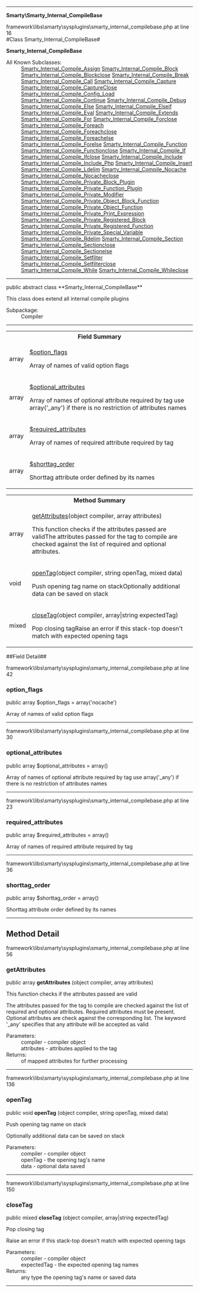 
- - -

**Smarty\Smarty_Internal_CompileBase**
<div class="location">framework\libs\smarty\sysplugins\smarty_internal_compilebase.php at line 16</div>
#Class Smarty_Internal_CompileBase#

**Smarty_Internal_CompileBase**


<dl>
<dt>All Known Subclasses:</dt>
<dd><a href="https://github.com/JeyDotC/Hirudo-docs/blob/master/smarty/smarty_internal_compile_assign.html">Smarty_Internal_Compile_Assign</a> <a href="https://github.com/JeyDotC/Hirudo-docs/blob/master/smarty/smarty_internal_compile_block.html">Smarty_Internal_Compile_Block</a> <a href="https://github.com/JeyDotC/Hirudo-docs/blob/master/smarty/smarty_internal_compile_blockclose.html">Smarty_Internal_Compile_Blockclose</a> <a href="https://github.com/JeyDotC/Hirudo-docs/blob/master/smarty/smarty_internal_compile_break.html">Smarty_Internal_Compile_Break</a> <a href="https://github.com/JeyDotC/Hirudo-docs/blob/master/smarty/smarty_internal_compile_call.html">Smarty_Internal_Compile_Call</a> <a href="https://github.com/JeyDotC/Hirudo-docs/blob/master/smarty/smarty_internal_compile_capture.html">Smarty_Internal_Compile_Capture</a> <a href="https://github.com/JeyDotC/Hirudo-docs/blob/master/smarty/smarty_internal_compile_captureclose.html">Smarty_Internal_Compile_CaptureClose</a> <a href="https://github.com/JeyDotC/Hirudo-docs/blob/master/smarty/smarty_internal_compile_config_load.html">Smarty_Internal_Compile_Config_Load</a> <a href="https://github.com/JeyDotC/Hirudo-docs/blob/master/smarty/smarty_internal_compile_continue.html">Smarty_Internal_Compile_Continue</a> <a href="https://github.com/JeyDotC/Hirudo-docs/blob/master/smarty/smarty_internal_compile_debug.html">Smarty_Internal_Compile_Debug</a> <a href="https://github.com/JeyDotC/Hirudo-docs/blob/master/smarty/smarty_internal_compile_else.html">Smarty_Internal_Compile_Else</a> <a href="https://github.com/JeyDotC/Hirudo-docs/blob/master/smarty/smarty_internal_compile_elseif.html">Smarty_Internal_Compile_Elseif</a> <a href="https://github.com/JeyDotC/Hirudo-docs/blob/master/smarty/smarty_internal_compile_eval.html">Smarty_Internal_Compile_Eval</a> <a href="https://github.com/JeyDotC/Hirudo-docs/blob/master/smarty/smarty_internal_compile_extends.html">Smarty_Internal_Compile_Extends</a> <a href="https://github.com/JeyDotC/Hirudo-docs/blob/master/smarty/smarty_internal_compile_for.html">Smarty_Internal_Compile_For</a> <a href="https://github.com/JeyDotC/Hirudo-docs/blob/master/smarty/smarty_internal_compile_forclose.html">Smarty_Internal_Compile_Forclose</a> <a href="https://github.com/JeyDotC/Hirudo-docs/blob/master/smarty/smarty_internal_compile_foreach.html">Smarty_Internal_Compile_Foreach</a> <a href="https://github.com/JeyDotC/Hirudo-docs/blob/master/smarty/smarty_internal_compile_foreachclose.html">Smarty_Internal_Compile_Foreachclose</a> <a href="https://github.com/JeyDotC/Hirudo-docs/blob/master/smarty/smarty_internal_compile_foreachelse.html">Smarty_Internal_Compile_Foreachelse</a> <a href="https://github.com/JeyDotC/Hirudo-docs/blob/master/smarty/smarty_internal_compile_forelse.html">Smarty_Internal_Compile_Forelse</a> <a href="https://github.com/JeyDotC/Hirudo-docs/blob/master/smarty/smarty_internal_compile_function.html">Smarty_Internal_Compile_Function</a> <a href="https://github.com/JeyDotC/Hirudo-docs/blob/master/smarty/smarty_internal_compile_functionclose.html">Smarty_Internal_Compile_Functionclose</a> <a href="https://github.com/JeyDotC/Hirudo-docs/blob/master/smarty/smarty_internal_compile_if.html">Smarty_Internal_Compile_If</a> <a href="https://github.com/JeyDotC/Hirudo-docs/blob/master/smarty/smarty_internal_compile_ifclose.html">Smarty_Internal_Compile_Ifclose</a> <a href="https://github.com/JeyDotC/Hirudo-docs/blob/master/smarty/smarty_internal_compile_include.html">Smarty_Internal_Compile_Include</a> <a href="https://github.com/JeyDotC/Hirudo-docs/blob/master/smarty/smarty_internal_compile_include_php.html">Smarty_Internal_Compile_Include_Php</a> <a href="https://github.com/JeyDotC/Hirudo-docs/blob/master/smarty/smarty_internal_compile_insert.html">Smarty_Internal_Compile_Insert</a> <a href="https://github.com/JeyDotC/Hirudo-docs/blob/master/smarty/smarty_internal_compile_ldelim.html">Smarty_Internal_Compile_Ldelim</a> <a href="https://github.com/JeyDotC/Hirudo-docs/blob/master/smarty/smarty_internal_compile_nocache.html">Smarty_Internal_Compile_Nocache</a> <a href="https://github.com/JeyDotC/Hirudo-docs/blob/master/smarty/smarty_internal_compile_nocacheclose.html">Smarty_Internal_Compile_Nocacheclose</a> <a href="https://github.com/JeyDotC/Hirudo-docs/blob/master/smarty/smarty_internal_compile_private_block_plugin.html">Smarty_Internal_Compile_Private_Block_Plugin</a> <a href="https://github.com/JeyDotC/Hirudo-docs/blob/master/smarty/smarty_internal_compile_private_function_plugin.html">Smarty_Internal_Compile_Private_Function_Plugin</a> <a href="https://github.com/JeyDotC/Hirudo-docs/blob/master/smarty/smarty_internal_compile_private_modifier.html">Smarty_Internal_Compile_Private_Modifier</a> <a href="https://github.com/JeyDotC/Hirudo-docs/blob/master/smarty/smarty_internal_compile_private_object_block_function.html">Smarty_Internal_Compile_Private_Object_Block_Function</a> <a href="https://github.com/JeyDotC/Hirudo-docs/blob/master/smarty/smarty_internal_compile_private_object_function.html">Smarty_Internal_Compile_Private_Object_Function</a> <a href="https://github.com/JeyDotC/Hirudo-docs/blob/master/smarty/smarty_internal_compile_private_print_expression.html">Smarty_Internal_Compile_Private_Print_Expression</a> <a href="https://github.com/JeyDotC/Hirudo-docs/blob/master/smarty/smarty_internal_compile_private_registered_block.html">Smarty_Internal_Compile_Private_Registered_Block</a> <a href="https://github.com/JeyDotC/Hirudo-docs/blob/master/smarty/smarty_internal_compile_private_registered_function.html">Smarty_Internal_Compile_Private_Registered_Function</a> <a href="https://github.com/JeyDotC/Hirudo-docs/blob/master/smarty/smarty_internal_compile_private_special_variable.html">Smarty_Internal_Compile_Private_Special_Variable</a> <a href="https://github.com/JeyDotC/Hirudo-docs/blob/master/smarty/smarty_internal_compile_rdelim.html">Smarty_Internal_Compile_Rdelim</a> <a href="https://github.com/JeyDotC/Hirudo-docs/blob/master/smarty/smarty_internal_compile_section.html">Smarty_Internal_Compile_Section</a> <a href="https://github.com/JeyDotC/Hirudo-docs/blob/master/smarty/smarty_internal_compile_sectionclose.html">Smarty_Internal_Compile_Sectionclose</a> <a href="https://github.com/JeyDotC/Hirudo-docs/blob/master/smarty/smarty_internal_compile_sectionelse.html">Smarty_Internal_Compile_Sectionelse</a> <a href="https://github.com/JeyDotC/Hirudo-docs/blob/master/smarty/smarty_internal_compile_setfilter.html">Smarty_Internal_Compile_Setfilter</a> <a href="https://github.com/JeyDotC/Hirudo-docs/blob/master/smarty/smarty_internal_compile_setfilterclose.html">Smarty_Internal_Compile_Setfilterclose</a> <a href="https://github.com/JeyDotC/Hirudo-docs/blob/master/smarty/smarty_internal_compile_while.html">Smarty_Internal_Compile_While</a> <a href="https://github.com/JeyDotC/Hirudo-docs/blob/master/smarty/smarty_internal_compile_whileclose.html">Smarty_Internal_Compile_Whileclose</a> </dd>
</dl>

- - -

<p class="signature">public abstract  class **Smarty_Internal_CompileBase**</p>

<div class="comment" id="overview_description"><p>This class does extend all internal compile plugins</p></div>

<dl>
<dt>Subpackage:</dt>
<dd>Compiler</dd>
</dl>

- - -

<table id="summary_field">
<tr><th colspan="2">Field Summary</th></tr>
<tr>
<td class="type"> array</td>
<td class="description"><p class="name"><a href="#option_flags">$option_flags</a></p><p class="description">Array of names of valid option flags</p></td>
</tr>
<tr>
<td class="type"> array</td>
<td class="description"><p class="name"><a href="#optional_attributes">$optional_attributes</a></p><p class="description">Array of names of optional attribute required by tag
use array('_any') if there is no restriction of attributes names</p></td>
</tr>
<tr>
<td class="type"> array</td>
<td class="description"><p class="name"><a href="#required_attributes">$required_attributes</a></p><p class="description">Array of names of required attribute required by tag</p></td>
</tr>
<tr>
<td class="type"> array</td>
<td class="description"><p class="name"><a href="#shorttag_order">$shorttag_order</a></p><p class="description">Shorttag attribute order defined by its names</p></td>
</tr>
</table>

<table id="summary_method">
<tr><th colspan="2">Method Summary</th></tr>
<tr>
<td class="type">  array</td>
<td class="description"><p class="name"><a href="#getattributes">getAttributes</a>(object compiler, array attributes)</p><p class="description">This function checks if the attributes passed are validThe attributes passed for the tag to compile are checked against the list of required and
optional attributes. </p></td>
</tr>
<tr>
<td class="type">  void</td>
<td class="description"><p class="name"><a href="#opentag">openTag</a>(object compiler, string openTag, mixed data)</p><p class="description">Push opening tag name on stackOptionally additional data can be saved on stack</p></td>
</tr>
<tr>
<td class="type">  mixed</td>
<td class="description"><p class="name"><a href="#closetag">closeTag</a>(object compiler, array|string expectedTag)</p><p class="description">Pop closing tagRaise an error if this stack-top doesn't match with expected opening tags</p></td>
</tr>
</table>

##Field Detail##
<div class="location">framework\libs\smarty\sysplugins\smarty_internal_compilebase.php at line 42</div>
<h3 id="option_flags">option_flags</h3>

public  array $option_flags = array('nocache')
<div class="details">
<p>Array of names of valid option flags</p></div>

- - -

<div class="location">framework\libs\smarty\sysplugins\smarty_internal_compilebase.php at line 30</div>
<h3 id="optional_attributes">optional_attributes</h3>

public  array $optional_attributes = array()
<div class="details">
<p>Array of names of optional attribute required by tag
use array('_any') if there is no restriction of attributes names</p></div>

- - -

<div class="location">framework\libs\smarty\sysplugins\smarty_internal_compilebase.php at line 23</div>
<h3 id="required_attributes">required_attributes</h3>

public  array $required_attributes = array()
<div class="details">
<p>Array of names of required attribute required by tag</p></div>

- - -

<div class="location">framework\libs\smarty\sysplugins\smarty_internal_compilebase.php at line 36</div>
<h3 id="shorttag_order">shorttag_order</h3>

public  array $shorttag_order = array()
<div class="details">
<p>Shorttag attribute order defined by its names</p></div>

- - -

<h2 id="detail_method">Method Detail</h2>
<div class="location">framework\libs\smarty\sysplugins\smarty_internal_compilebase.php at line 56</div>
<h3 id="getAttributes()">getAttributes</h3>

public  array **getAttributes** (object compiler, array attributes)<div class="details">
<p>This function checks if the attributes passed are valid</p><p>The attributes passed for the tag to compile are checked against the list of required and
optional attributes. Required attributes must be present. Optional attributes are check against
the corresponding list. The keyword '_any' specifies that any attribute will be accepted
as valid</p><dl>
<dt>Parameters:</dt>
<dd>compiler - compiler object</dd>
<dd>attributes - attributes applied to the tag</dd>
<dt>Returns:</dt>
<dd>of mapped attributes for further processing</dd>
</dl>
</div>

- - -

<div class="location">framework\libs\smarty\sysplugins\smarty_internal_compilebase.php at line 136</div>
<h3 id="openTag()">openTag</h3>

public  void **openTag** (object compiler, string openTag, mixed data)<div class="details">
<p>Push opening tag name on stack</p><p>Optionally additional data can be saved on stack</p><dl>
<dt>Parameters:</dt>
<dd>compiler - compiler object</dd>
<dd>openTag - the opening tag's name</dd>
<dd>data - optional data saved</dd>
</dl>
</div>

- - -

<div class="location">framework\libs\smarty\sysplugins\smarty_internal_compilebase.php at line 150</div>
<h3 id="closeTag()">closeTag</h3>

public  mixed **closeTag** (object compiler, array|string expectedTag)<div class="details">
<p>Pop closing tag</p><p>Raise an error if this stack-top doesn't match with expected opening tags</p><dl>
<dt>Parameters:</dt>
<dd>compiler - compiler object</dd>
<dd>expectedTag - the expected opening tag names</dd>
<dt>Returns:</dt>
<dd>any type the opening tag's name or saved data</dd>
</dl>
</div>

- - -

